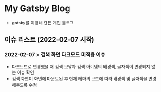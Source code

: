 # My Gatsby Blog

- gatsby를 이용해 만든 개인 블로그

## 이슈 리스트 (2022-02-07 시작)
### 2022-02-07 > 검색 화면 다크모드 미적용 이슈
- 다크모드로 변경했을 때 검색 모달과 검색 아이템의 배경색, 글자색이 변경되지 않는 이슈 확인
- 검색 화면이 화면에 마운트된 후 현재 테마의 모드에 따라 배경색 및 글자색을 변경해주도록 수정
